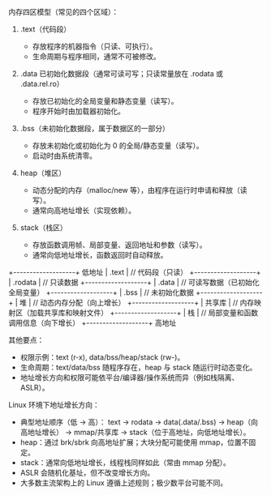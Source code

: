 内存四区模型（常见的四个区域）：

1. .text（代码段）
   - 存放程序的机器指令（只读、可执行）。
   - 生命周期与程序相同，通常不可被修改。

2. .data 已初始化数据段（通常可读可写；只读常量放在 .rodata 或 .data.rel.ro）
   - 存放已初始化的全局变量和静态变量（读写）。
   - 程序开始时由加载器初始化。

3. .bss（未初始化数据段，属于数据区的一部分）
   - 存放未初始化或初始化为 0 的全局/静态变量（读写）。
   - 启动时由系统清零。

4. heap（堆区）
   - 动态分配的内存（malloc/new 等），由程序在运行时申请和释放（读写）。
   - 通常向高地址增长（实现依赖）。

5. stack（栈区）
   - 存放函数调用帧、局部变量、返回地址和参数（读写）。
   - 通常向低地址增长，函数返回时自动释放。

+-------------------+ 低地址
|      .text        |  // 代码段（只读）
+-------------------+
|     .rodata       |  // 只读数据
+-------------------+
|      .data        |  // 可读写数据（已初始化全局变量）
+-------------------+
|      .bss         |  // 未初始化数据
+-------------------+
|       堆         |  // 动态内存分配（向上增长）
+-------------------+
|     共享库        |  // 内存映射区（加载共享库和映射文件）
+-------------------+
|       栈         |  // 局部变量和函数调用信息（向下增长）
+-------------------+ 高地址

其他要点：
- 权限示例：text (r-x), data/bss/heap/stack (rw-)。
- 生命周期：text/data/bss 随程序存在，heap 与 stack 随运行时动态变化。
- 地址增长方向和权限可能依平台/编译器/操作系统而异（例如栈隔离、ASLR）。

Linux 环境下地址增长方向：

- 典型地址顺序（低 -> 高）：
  text -> rodata -> data(.data/.bss) -> heap（向高地址增长） -> mmap/共享库 -> stack（位于高地址，向低地址增长）。
- heap：通过 brk/sbrk 向高地址扩展；大块分配可能使用 mmap，位置不固定。
- stack：通常向低地址增长，线程栈同样如此（常由 mmap 分配）。
- ASLR 会随机化基址，但不改变增长方向。
- 大多数主流架构上的 Linux 遵循上述规则；极少数平台可能不同。

